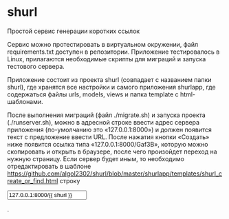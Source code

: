 # shurl
Простой сервис генерации коротких ссылок

Сервис можно протестировать в виртуальном окружении, файл requirements.txt доступен в репозитории. Приложение тестировалось в Linux, прилагаются необходимые скрипты для миграций и запуска тестового сервера.

Приложение состоит из проекта shurl (совпадает с названием папки shurl), где хранятся все настройки и самого приложения shurlapp, где содержаться файлы urls, models, views и папка template с html-шаблонами. 

После выполнения миграций (файл ./migrate.sh) и запуска проекта (./runserver.sh), можно в адресной строке ввести адрес сервера приложения (по-умолчанию это «127.0.0.1:8000») и должен появится текст с предложение ввести URL. После нажатия кнопки «Создать»  ниже появится ссылка типа «127.0.0.1:8000/Gaf3B», которую можно скопировать и открыть в браузере, после чего произойдет переход на нужную страницу. Если сервер будет иным, то необходимо отредактировать в шаблоне https://github.com/algol2302/shurl/blob/master/shurlapp/templates/shurl_create_or_find.html строку <p><input value="127.0.0.1:8000/{{ shurl }}"></p>.
